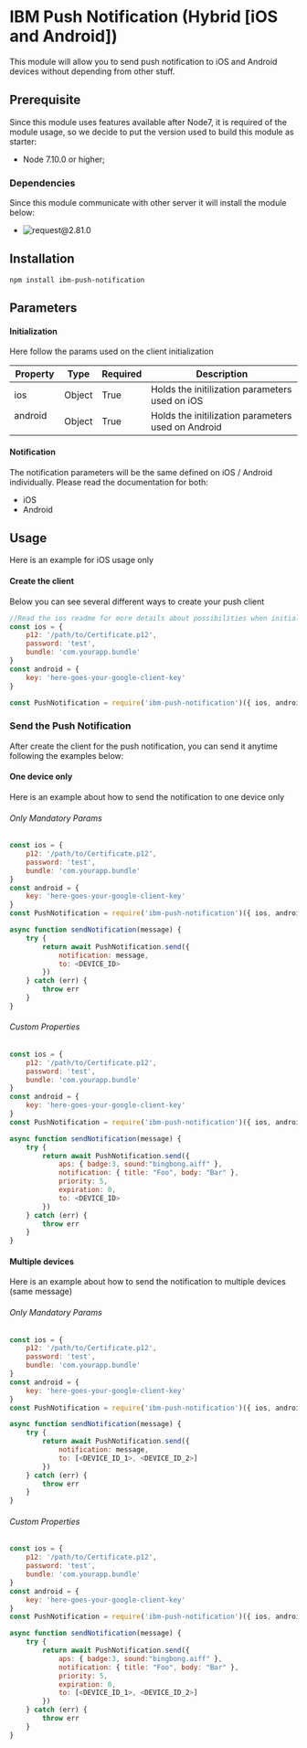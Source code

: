 # IBM Push Notification (Hybrid [iOS and Android])

This module will allow you to send push notification to iOS and Android devices without depending from other stuff.

## Prerequisite
Since this module uses features available after Node7, it is required of the module usage, so we decide to put the version used to build this module as starter:

* Node 7.10.0 or higher;

### Dependencies

Since this module communicate with other server it will install the module below:

* ![request@2.81.0](https://github.com/request/request)

## Installation

```npm install ibm-push-notification```

## Parameters

#### Initialization
Here follow the params used on the client initialization

| Property   | Type    | Required         | Description
| ---------- | ------- | ---------------- | -----------
| ios        | Object  | True             | Holds the initilization parameters used on iOS
| android    | Object  | True             | Holds the initilization parameters used on Android

#### Notification
The notification parameters will be the same defined on iOS / Android individually. Please read the documentation for both:

* iOS
* Android

## Usage
Here is an example for iOS usage only

#### Create the client
Below you can see several different ways to create your push client

```javascript
//Read the ios readme for more details about possibilities when initializing a client.
const ios = {
    p12: '/path/to/Certificate.p12',
    password: 'test',
    bundle: 'com.yourapp.bundle'
}
const android = {
    key: 'here-goes-your-google-client-key'
}

const PushNotification = require('ibm-push-notification')({ ios, android })
```

### Send the Push Notification
After create the client for the push notification, you can send it anytime following the examples below:

#### One device only
Here is an example about how to send the notification to one device only

###### Only Mandatory Params
```javascript
const ios = {
    p12: '/path/to/Certificate.p12',
    password: 'test',
    bundle: 'com.yourapp.bundle'
}
const android = {
    key: 'here-goes-your-google-client-key'
}
const PushNotification = require('ibm-push-notification')({ ios, android })

async function sendNotification(message) {
    try {    
        return await PushNotification.send({
            notification: message,
            to: <DEVICE_ID>  
        })
    } catch (err) {
        throw err
    }
}
```

###### Custom Properties
```javascript
const ios = {
    p12: '/path/to/Certificate.p12',
    password: 'test',
    bundle: 'com.yourapp.bundle'
}
const android = {
    key: 'here-goes-your-google-client-key'
}
const PushNotification = require('ibm-push-notification')({ ios, android })

async function sendNotification(message) {
    try {    
        return await PushNotification.send({
            aps: { badge:3, sound:"bingbong.aiff" },
            notification: { title: "Foo", body: "Bar" },
            priority: 5,
            expiration: 0,
            to: <DEVICE_ID>
        })
    } catch (err) {
        throw err
    }
}
```

#### Multiple devices
Here is an example about how to send the notification to multiple devices (same message)

###### Only Mandatory Params
```javascript
const ios = {
    p12: '/path/to/Certificate.p12',
    password: 'test',
    bundle: 'com.yourapp.bundle'
}
const android = {
    key: 'here-goes-your-google-client-key'
}
const PushNotification = require('ibm-push-notification')({ ios, android })

async function sendNotification(message) {
    try {    
        return await PushNotification.send({
            notification: message,
            to: [<DEVICE_ID_1>, <DEVICE_ID_2>]
        })
    } catch (err) {
        throw err
    }
}
```

###### Custom Properties
```javascript
const ios = {
    p12: '/path/to/Certificate.p12',
    password: 'test',
    bundle: 'com.yourapp.bundle'
}
const android = {
    key: 'here-goes-your-google-client-key'
}
const PushNotification = require('ibm-push-notification')({ ios, android })

async function sendNotification(message) {
    try {    
        return await PushNotification.send({
            aps: { badge:3, sound:"bingbong.aiff" },
            notification: { title: "Foo", body: "Bar" },
            priority: 5,
            expiration: 0,
            to: [<DEVICE_ID_1>, <DEVICE_ID_2>]
        })
    } catch (err) {
        throw err
    }
}
```